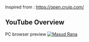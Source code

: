 
Inspired from : https://open.cruip.com/ 

## YouTube Overview
PC browser preview
[![Masud Rana](http://img.youtube.com/vi/OkE2VeRM4mE/0.jpg)](http://www.youtube.com/watch?v=vxTTT_yuzuY "Saas product portfolio")
